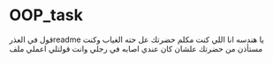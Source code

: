 # OOP_task
<p>  قول في العذرreadme يا هندسه انا اللي كنت مكلم حضرتك عل حته الغياب وكنت مستأذن من حضرتك علشان كان عندي اصابه في رجلي وانت قولتلي اعملي ملف</p>
